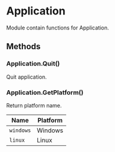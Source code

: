 # Application

Module contain functions for Application.


## Methods

### Application.Quit()

Quit application.
 
### Application.GetPlatform()

Return platform name.

Name      | Platform
----------|----------
`windows` | Windows
`linux`   | Linux
